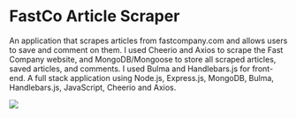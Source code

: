 # FastCo Article Scraper

An application that scrapes articles from fastcompany.com and allows users to save and comment on them. I used Cheerio and Axios to scrape the Fast Company website, and MongoDB/Mongoose to store all scraped articles, saved articles, and comments. I used Bulma and Handlebars.js for front-end. A full stack application using Node.js, Express.js, MongoDB, Bulma, Handlebars.js, JavaScript, Cheerio and Axios.

<a href="http://g.recordit.co/7fc22zZ6X6.gif"><img src="http://g.recordit.co/7fc22zZ6X6.gif"></a>
